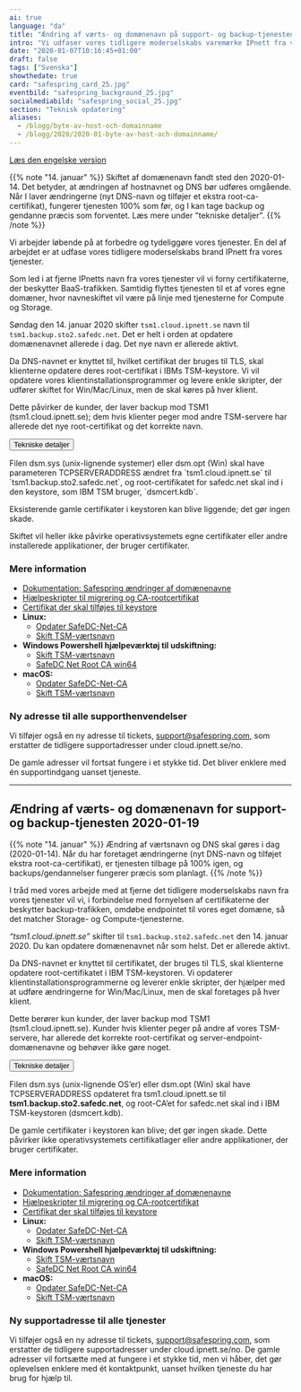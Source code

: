 ```yaml
---
ai: true
language: "da"
title: "Ændring af værts- og domænenavn på support- og backup-tjenesten"
intro: "Vi udfaser vores tidligere moderselskabs varemærke IPnett fra vores tjenester."
date: "2020-01-07T10:16:45+01:00"
draft: false
tags: ["Svenska"]
showthedate: true
card: "safespring_card_25.jpg"
eventbild: "safespring_background_25.jpg"
socialmediabild: "safespring_social_25.jpg"
section: "Teknisk opdatering"
aliases:
  - /blogg/byte-av-host-och-domainname
  - /blogg/2020/2020-01-byte-av-host-och-domainname/
---
```

<a id="text-button" href="#english">Læs den engelske version</a>

{{% note "14. januar" %}}
Skiftet af domænenavn fandt sted den 2020-01-14. Det betyder, at ændringen af hostnavnet og DNS bør udføres omgående. Når I laver ændringerne (nyt DNS-navn og tilføjer et ekstra root-ca-certifikat), fungerer tjenesten 100% som før, og I kan tage backup og gendanne præcis som forventet. Læs mere under "tekniske detaljer".
{{% /note %}}

<div class="ingress"><p>Vi arbejder løbende på at forbedre og tydeliggøre vores tjenester. En del af arbejdet er at udfase vores tidligere moderselskabs brand IPnett fra vores tjenester.</p></div>

Som led i at fjerne IPnetts navn fra vores tjenester vil vi forny certifikaterne, der beskytter BaaS-trafikken. Samtidig flyttes tjenesten til et af vores egne domæner, hvor navneskiftet vil være på linje med tjenesterne for Compute og Storage.

Søndag den 14. januar 2020 skifter `tsm1.cloud.ipnett.se` navn til `tsm1.backup.sto2.safedc.net`. Det er helt i orden at opdatere domænenavnet allerede i dag. Det nye navn er allerede aktivt.

Da DNS-navnet er knyttet til, hvilket certifikat der bruges til TLS, skal klienterne opdatere deres root-certifikat i IBMs TSM-keystore. Vi vil opdatere vores klientinstallationsprogrammer og levere enkle skripter, der udfører skiftet for Win/Mac/Linux, men de skal køres på hver klient.

Dette påvirker de kunder, der laver backup mod TSM1 (tsm1.cloud.ipnett.se); dem hvis klienter peger mod andre TSM-servere har allerede det nye root-certifikat og det korrekte navn.

<div class="accordion-box">
<button class="accordion">Tekniske detaljer</button>
<div class="panel content-body">
<p>Filen dsm.sys (unix-lignende systemer) eller dsm.opt (Win) skal have parameteren TCPSERVERADDRESS ændret fra `tsm1.cloud.ipnett.se` til `tsm1.backup.sto2.safedc.net`, og root-certifikatet for safedc.net skal ind i den keystore, som IBM TSM bruger, `dsmcert.kdb`. </p><p>Eksisterende gamle certifikater i keystoren kan blive liggende; det gør ingen skade. </p><p>Skiftet vil heller ikke påvirke operativsystemets egne certifikater eller andre installerede applikationer, der bruger certifikater.</p>
<h3>Mere information</h3>
<ul>
  <li><a href="https://docs.safespring.com/service/domain-changes/">Dokumentation: Safespring ændringer af domænenavne</a></li>
  <li><a href="https://github.com/safespring/cloud-BaaS/tree/master/pki">Hjælpeskripter til migrering og CA-rootcertifikat</a></li>
  <li><a href="https://github.com/safespring/cloud-BaaS/blob/master/pki/SafeDC-Net-Root-CA.pem">Certifikat der skal tilføjes til keystore</a></li>
  <li><b>Linux:</b>
    <ul>
      <li><a href="https://github.com/safespring/cloud-BaaS/blob/master/pki/Update-SafeDC-Net-CA.sh">Opdater SafeDC-Net-CA</a></li>
      <li><a href="https://github.com/safespring/cloud-BaaS/blob/master/pki/Change-TSM-Hostname.sh">Skift TSM-værtsnavn</a></li>
    </ul>
  </li>
  <li><b>Windows Powershell hjælpeværktøj til udskiftning:</b>
    <ul>
      <li><a href="https://github.com/safespring/cloud-BaaS/blob/master/pki/Change-TSM-Hostname.cmd">Skift TSM-værtsnavn</a></li>
      <li><a href="https://github.com/safespring/cloud-BaaS/blob/master/pki/SafeDC-Net-Root-CA-win64.bat ">SafeDC Net Root CA win64</a></li>
    </ul>
  </li>
  <li><b>macOS:</b>
    <ul>
      <li><a href="https://github.com/safespring/cloud-BaaS/blob/master/pki/MacOSX-Update-SafeDC-Net-CA.sh">Opdater SafeDC-Net-CA</a></li>
      <li><a href="https://github.com/safespring/cloud-BaaS/blob/master/pki/MacOS-Change-TSM-Hostname.sh">Skift TSM-værtsnavn</a></li>
    </ul>
  </li>
</ul>
<div class="pb-3"> </div>
</div>
</div>

### Ny adresse til alle supporthenvendelser

Vi tilføjer også en ny adresse til tickets, <a href="mailto:support@safespring.com">support@safespring.com</a>, som erstatter de tidligere supportadresser under cloud.ipnett.se/no.

De gamle adresser vil fortsat fungere i et stykke tid. Det bliver enklere med én supportindgang uanset tjeneste.

---

<h2 id="english">Ændring af værts- og domænenavn for support- og backup-tjenesten 2020-01-19</h2>

{{% note "14. januar" %}}
Ændring af værtsnavn og DNS skal gøres i dag (2020-01-14). Når du har foretaget ændringerne (nyt DNS-navn og tilføjet ekstra root-ca-certifikat), er tjenesten tilbage på 100% igen, og backups/gendannelser fungerer præcis som planlagt.
{{% /note %}}

I tråd med vores arbejde med at fjerne det tidligere moderselskabs navn fra vores tjenester vil vi, i forbindelse med fornyelsen af certifikaterne der beskytter backup-trafikken, omdøbe endpointet til vores eget domæne, så det matcher Storage- og Compute-tjenesterne.

_“tsm1.cloud.ipnett.se”_ skifter til `tsm1.backup.sto2.safedc.net` den 14. januar 2020. Du kan opdatere domænenavnet når som helst. Det er allerede aktivt.

Da DNS-navnet er knyttet til certifikatet, der bruges til TLS, skal klienterne opdatere root-certifikatet i IBM TSM-keystoren. Vi opdaterer klientinstallationsprogrammerne og leverer enkle skripter, der hjælper med at udføre ændringerne for Win/Mac/Linux, men de skal foretages på hver klient.

Dette berører kun kunder, der laver backup mod TSM1 (tsm1.cloud.ipnett.se). Kunder hvis klienter peger på andre af vores TSM-servere, har allerede det korrekte root-certifikat og server-endpoint-domænenavne og behøver ikke gøre noget.

<div class="accordion-box">
<button class="accordion">Tekniske detaljer</button>
<div class="panel content-body">
<p>Filen dsm.sys (unix-lignende OS’er) eller dsm.opt (Win) skal have TCPSERVERADDRESS opdateret fra tsm1.cloud.ipnett.se til <b>tsm1.backup.sto2.safedc.net</b>, og root-CA’et for safedc.net skal ind i IBM TSM-keystoren (dsmcert.kdb).</p><p>De gamle certifikater i keystoren kan blive; det gør ingen skade. Dette påvirker ikke operativsystemets certifikatlager eller andre applikationer, der bruger certifikater. </p>
<h3>Mere information</h3>
<ul>
  <li><a href="https://docs.safespring.com/service/domain-changes/">Dokumentation: Safespring ændringer af domænenavne</a></li>
  <li><a href="https://github.com/safespring/cloud-BaaS/tree/master/pki">Hjælpeskripter til migrering og CA-rootcertifikat</a></li>
  <li><a href="https://github.com/safespring/cloud-BaaS/blob/master/pki/SafeDC-Net-Root-CA.pem">Certifikat der skal tilføjes til keystore</a></li>
  <li><b>Linux:</b>
    <ul>
      <li><a href="https://github.com/safespring/cloud-BaaS/blob/master/pki/Update-SafeDC-Net-CA.sh">Opdater SafeDC-Net-CA</a></li>
      <li><a href="https://github.com/safespring/cloud-BaaS/blob/master/pki/Change-TSM-Hostname.sh">Skift TSM-værtsnavn</a></li>
    </ul>
  </li>
  <li><b>Windows Powershell hjælpeværktøj til udskiftning:</b>
    <ul>
      <li><a href="https://github.com/safespring/cloud-BaaS/blob/master/pki/Change-TSM-Hostname.cmd">Skift TSM-værtsnavn</a></li>
      <li><a href="https://github.com/safespring/cloud-BaaS/blob/master/pki/SafeDC-Net-Root-CA-win64.bat ">SafeDC Net Root CA win64</a></li>
    </ul>
  </li>
  <li><b>macOS:</b>
    <ul>
      <li><a href="https://github.com/safespring/cloud-BaaS/blob/master/pki/MacOSX-Update-SafeDC-Net-CA.sh">Opdater SafeDC-Net-CA</a></li>
      <li><a href="https://github.com/safespring/cloud-BaaS/blob/master/pki/MacOS-Change-TSM-Hostname.sh">Skift TSM-værtsnavn</a></li>
    </ul>
  </li>
</ul>
<div class="pb-3"> </div>
</div>
</div>

### Ny supportadresse til alle tjenester

Vi tilføjer også en ny adresse til tickets, <a href="mailto:support@safespring.com">support@safespring.com</a>, som erstatter de tidligere supportadresser under cloud.ipnett.se/no. De gamle adresser vil fortsætte med at fungere i et stykke tid, men vi håber, det gør oplevelsen enklere med ét kontaktpunkt, uanset hvilken tjeneste du har brug for hjælp til.

<script>
var acc = document.getElementsByClassName("accordion");
var i;

for (i = 0; i < acc.length; i++) {
  acc[i].addEventListener("click", function() {
    this.classList.toggle("active-utbildning");
    var panel = this.nextElementSibling;
    if (panel.style.maxHeight) {
      panel.style.maxHeight = null;
    } else {
      panel.style.maxHeight = panel.scrollHeight + "px";
    }
  });
}
</script>
